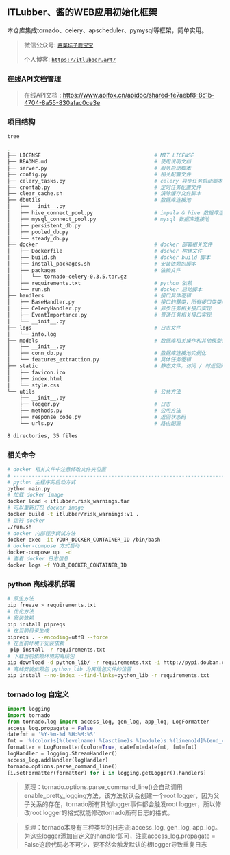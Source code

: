 ## ITLubber、酱的WEB应用初始化框架


本仓库集成tornado、celery、apscheduler、pymysql等框架，简单实用。

> 微信公众号: [`酱菜坛子鹿宝宝`](https://mp.weixin.qq.com/mp/appmsgalbum?__biz=MzI2ODUwOTc5Mw==&action=getalbum&album_id=2560621199173730305&subscene=231&scenenote=https%3A%2F%2Fmp.weixin.qq.com%2Fs%3F__biz%3DMzI2ODUwOTc5Mw%3D%3D%26mid%3D2247484178%26idx%3D1%26sn%3D3d994200042d12ebaa96f7b7714b9927%26chksm%3Deaef341cdd98bd0ad5efb37bc35bae8119e7933c83befb730ffee660a04e668274960c2a9f91%26scene%3D231%26subscene%3D0%26sessionid%3D1667812106%26clicktime%3D1667812124%26enterid%3D1667812124%26ascene%3D3%26fasttmpl_type%3D0%26fasttmpl_fullversion%3D6408308-zh_CN-zip%26fasttmpl_flag%3D0%26realreporttime%3D1667812125005%26devicetype%3Dandroid-30%26version%3D28001c57%26nettype%3D3gnet%26abtest_cookie%3DAAACAA%253D%253D%26lang%3Dzh_CN%26session_us%3Dgh_6cc40b0dcccc%26exportkey%3Dn_ChQIAhIQ6ISiL79eOOx4bND9EPccjxLrAQIE97dBBAEAAAAAAGo5Iny5qioAAAAOpnltbLcz9gKNyK89dVj0%252FxTnz7J1PklnWGwNEEXlYJWOLuG5%252BGZeF69%252F8hQXae8%252FpsjtCi4aLuDCumUuIjXpatcTnFFh5UEMkpjjuWMR6XZ4eNyOg89smCL1RUo4pFBVxRpjM3FXje79QgTckDpRM%252BEw7pipsiRkKDUrJQIiJ%252BCX0j4sxKE%252FZkkqdkrdrHkubtRCdzpW7t71Ug4gruylm0lmPjS6fEA7Rr2S2FpD136NRrmYagcW2jzh4DX7BSKrvPhYf9gtoLb50ejyHMZuD2yNzk4%253D%26pass_ticket%3DZSvCswxA3Xit%252Bu1c329HeQRoYANYXU4AkEFCicXc9prWMx8pfb6%252FgEesHTfYGj6z%26wx_header%3D3&nolastread=1#wechat_redirect)
> 
> 个人博客: [`https://itlubber.art/`](https://itlubber.art/)
>


### 在线API文档管理


> 在线API文档 : https://www.apifox.cn/apidoc/shared-fe7aebf8-8c1b-4704-8a55-830afac0ce3e


### 项目结构


```bash
tree

.
├── LICENSE                                     # MIT LICENSE
├── README.md                                   # 使用说明文档
├── server.py                                   # 服务启动脚本
├── config.py                                   # 相关配置文件
├── celery_tasks.py                             # celery 异步任务启动脚本
├── crontab.py                                  # 定时任务配置文件
├── clear_cache.sh                              # 清除缓存文件脚本
├── dbutils                                     # 数据库连接池
│   ├── __init__.py
│   ├── hive_connect_pool.py                    # impala & hive 数据库连接池
│   ├── mysql_connect_pool.py                   # mysql 数据库连接池
│   ├── persistent_db.py
│   ├── pooled_db.py
│   └── steady_db.py
├── docker                                      # docker 部署相关文件
│   ├── Dockerfile                              # docker 构建文件
│   ├── build.sh                                # docker build 脚本
│   ├── install_packages.sh                     # 安装依赖包脚本
│   ├── packages                                # 依赖文件
│   │   └── tornado-celery-0.3.5.tar.gz
│   ├── requirements.txt                        # python 依赖
│   └── run.sh                                  # docker 启动脚本
├── handlers                                    # 接口具体逻辑
│   ├── BaseHandler.py                          # 接口的基类，所有接口类类继承该类
│   ├── CeleryHandler.py                        # 异步任务相关接口实现
│   ├── EventImportance.py                      # 普通任务相关接口实现
│   └── __init__.py
├── logs                                        # 日志文件
│   └── info.log
├── models                                      # 数据库相关操作和其他模型相关的脚本
│   ├── __init__.py
│   ├── conn_db.py                              # 数据库连接池实例化
│   └── features_extraction.py                  # 具体任务逻辑
├── static                                      # 静态文件，访问 / 时返回网页
│   ├── favicon.ico
│   ├── index.html
│   └── style.css
└── utils                                       # 公共方法
    ├── __init__.py
    ├── logger.py                               # 日志
    ├── methods.py                              # 公用方法
    ├── response_code.py                        # 返回状态码
    └── urls.py                                 # 路由配置

8 directories, 35 files
```


### 相关命令


```bash
# docker 相关文件中注意修改文件夹位置
# ----------------------------------------------------------------------------------
# python 主程序的启动方式
python main.py
# 加载 docker image
docker load < itlubber.risk_warnings.tar
# 可以重新打包 docker image
docker build -t itlubber/risk_warnings:v1 .
# 运行 docker
./run.sh
# docker 内部程序调试方法
docker exec -it YOUR_DOCKER_CONTAINER_ID /bin/bash
# docker-compose 方式启动
docker-compose up  -d
# 查看 docker 日志信息
docker logs -f YOUR_DOCKER_CONTAINER_ID
```


### python 离线裸机部署


```bash
# 原生方法
pip freeze > requirements.txt
# 优化方法
# 安装依赖
pip install pipreqs
# 在当前目录生成
pipreqs . --encoding=utf8 --force
# 在当前环境下安装依赖
 pip install -r requirements.txt
# 下载当前依赖环境的离线包
pip download -d python_lib/ -r requirements.txt -i http://pypi.douban.com/simple --trusted-host pypi.douban.com
# 离线安装依赖包 python_lib 为离线包文件的位置
pip install --no-index --find-links=python_lib -r requirements.txt
```


### tornado log 自定义


```python
import logging
import tornado
from tornado.log import access_log, gen_log, app_log, LogFormatter
access_log.propagate = False
datefmt = '%Y-%m-%d %H:%M:%S'
fmt = '%(color)s[%(levelname) %(asctime)s %(module)s:%(lineno)d]%(end_color)s %(message)s'
formatter = LogFormatter(color=True, datefmt=datefmt, fmt=fmt)
logHandler = logging.StreamHandler()
access_log.addHandler(logHandler)
tornado.options.parse_command_line()
[i.setFormatter(formatter) for i in logging.getLogger().handlers]
```


> 原理：tornado.options.parse_command_line()会自动调用enable_pretty_logging方法，该方法默认会创建一个root logger，因为父子关系的存在，tornado所有其他logger事件都会触发root logger，所以修改root logger的格式就能修改tornado所有日志的格式。

> 原理：tornado本身有三种类型的日志流:access_log, gen_log, app_log。为这些logger添加自定义的handler即可，注意access_log.propagate = False这段代码必不可少，要不然会触发默认的根logger导致重复日志